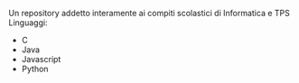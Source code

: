 Un repository addetto interamente ai compiti scolastici di Informatica e TPS
Linguaggi: 
  - C
  - Java
  - Javascript
  - Python

